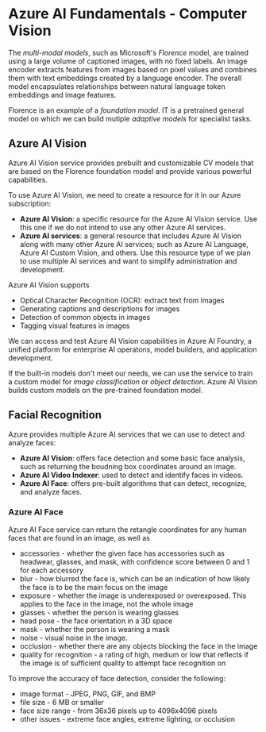 # Azure AI Fundamentals - Computer Vision
The *multi-modal models*, such as Microsoft's *Florence* model, are trained using a large volume of captioned images, with no fixed labels. An image encoder extracts features from images based on pixel values and combines them with text embeddings created by a language encoder. The overall model encapsulates relationships between natural language token embeddings and image features.

Florence is an example of a *foundation model*. IT is a pretrained general model on which we can build mutiple *adaptive models* for specialist tasks.

## Azure AI Vision
Azure AI Vision service provides prebuilt and customizable CV models that are based on the Florence foundation model and provide various powerful capabilities.

To use Azure AI Vision, we need to create a resource for it in our Azure subscription:
- **Azure AI Vision**: a specific resource for the Azure AI Vision service. Use this one if we do not intend to use any other Azure AI services.
- **Azure AI services**: a general resource that includes Azure AI Vision along with many other Azure AI services; such as Azure AI Language, Azure AI Custom Vision, and others. Use this resource type of we plan to use multiple AI services and want to simplify administration and development.


Azure AI Vision supports
- Optical Character Recognition (OCR): extract text from images
- Generating captions and descriptions for images
- Detection of common objects in images
- Tagging visual features in images

We can access and test Azure AI Vision capabilities in Azure AI Foundry, a unified platform for enterprise AI operatons, model builders, and application development.


If the built-in models don't meet our needs, we can use the service to train a custom model for *image classification* or *object detection*. Azure AI Vision builds custom models on the pre-trained foundation model.

## Facial Recognition
Azure provides multiple Azure AI services that we can use to detect and analyze faces:
- **Azure AI Vision**: offers face detection and some basic face analysis, such as returning the boudning box coordinates around an image.
- **Azure AI Video Indexer**: used to detect and identify faces in videos.
- **Azure AI Face**: offers pre-built algorithms that can detect, recognize, and analyze faces.

### Azure AI Face
Azure AI Face service can return the retangle coordinates for any human faces that are found in an image, as well as
- accessories - whether the given face has accessories such as headwear, glasses, and mask, with confidence score between 0 and 1 for each accessory
- blur - how blurred the face is, which can be an indication of how likely the face is to be the main focus on the image
- exposure - whether the image is underexposed or overexposed. This applies to the face in the image, not the whole image
- glasses - whether the person is wearing glasses
- head pose - the face orientation in a 3D space
- mask - whether the person is wearing a mask
- noise - visual noise in the image.
- occlusion - whether there are any objects blocking the face in the image
- quality for recognition - a rating of high, medium or low that reflects if the image is of sufficient quality to attempt face recognition on

To improve the accuracy of face detection, consider the following:
- image format - JPEG, PNG, GIF, and BMP
- file size - 6 MB or smaller
- face size range - from 36x36 pixels up to 4096x4096 pixels
- other issues - extreme face angles, extreme lighting, or occlusion
